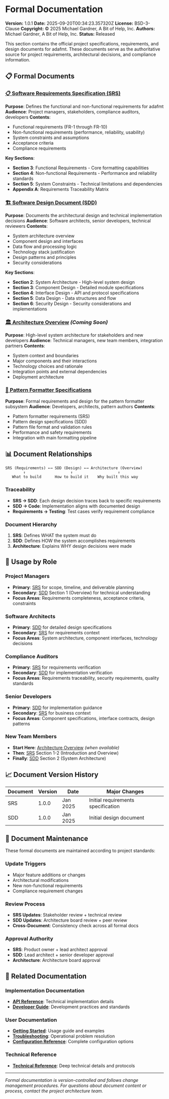 # Formal Documentation

**Version:** 1.0.1
**Date:** 2025-09-20T00:34:23.357320Z
**License:** BSD-3-Clause
**Copyright:** © 2025 Michael Gardner, A Bit of Help, Inc.
**Authors:** Michael Gardner, A Bit of Help, Inc.
**Status:** Released

This section contains the official project specifications, requirements, and design documents for adafmt. These documents serve as the authoritative source for project requirements, architectural decisions, and compliance information.

## 📋 Formal Documents

### [📋 Software Requirements Specification (SRS)](SRS.md)
**Purpose**: Defines the functional and non-functional requirements for adafmt
**Audience**: Project managers, stakeholders, compliance auditors, developers
**Contents**:
- Functional requirements (FR-1 through FR-10)
- Non-functional requirements (performance, reliability, usability)
- System constraints and assumptions
- Acceptance criteria
- Compliance requirements

**Key Sections**:
- **Section 3**: Functional Requirements - Core formatting capabilities
- **Section 4**: Non-functional Requirements - Performance and reliability standards
- **Section 5**: System Constraints - Technical limitations and dependencies
- **Appendix A**: Requirements Traceability Matrix

### [🏗️ Software Design Document (SDD)](SDD.md)
**Purpose**: Documents the architectural design and technical implementation decisions
**Audience**: Software architects, senior developers, technical reviewers
**Contents**:
- System architecture overview
- Component design and interfaces
- Data flow and processing logic
- Technology stack justification
- Design patterns and principles
- Security considerations

**Key Sections**:
- **Section 2**: System Architecture - High-level system design
- **Section 3**: Component Design - Detailed module specifications
- **Section 4**: Interface Design - API and protocol specifications
- **Section 5**: Data Design - Data structures and flow
- **Section 6**: Security Design - Security considerations and implementations

### [🏛️ Architecture Overview](architecture.md) *(Coming Soon)*
**Purpose**: High-level system architecture for stakeholders and new developers
**Audience**: Technical managers, new team members, integration partners
**Contents**:
- System context and boundaries
- Major components and their interactions
- Technology choices and rationale
- Integration points and external dependencies
- Deployment architecture

### [🎨 Pattern Formatter Specifications](../patterns/srs_patterns_v3.md)
**Purpose**: Formal requirements and design for the pattern formatter subsystem
**Audience**: Developers, architects, pattern authors
**Contents**:
- Pattern formatter requirements (SRS)
- Pattern design specifications (SDD)
- Pattern file format and validation rules
- Performance and safety requirements
- Integration with main formatting pipeline

## 📊 Document Relationships

```
SRS (Requirements) ←→ SDD (Design) ←→ Architecture (Overview)
        ↑                    ↑                    ↑
   What to build      How to build it    Why built this way
```

### **Traceability**
- **SRS → SDD**: Each design decision traces back to specific requirements
- **SDD → Code**: Implementation aligns with documented design
- **Requirements → Testing**: Test cases verify requirement compliance

### **Document Hierarchy**
1. **SRS**: Defines WHAT the system must do
2. **SDD**: Defines HOW the system accomplishes requirements
3. **Architecture**: Explains WHY design decisions were made

## 🎯 Usage by Role

### **Project Managers**
- **Primary**: [SRS](SRS.md) for scope, timeline, and deliverable planning
- **Secondary**: [SDD](SDD.md) Section 1 (Overview) for technical understanding
- **Focus Areas**: Requirements completeness, acceptance criteria, constraints

### **Software Architects**
- **Primary**: [SDD](SDD.md) for detailed design specifications
- **Secondary**: [SRS](SRS.md) for requirements context
- **Focus Areas**: System architecture, component interfaces, technology decisions

### **Compliance Auditors**
- **Primary**: [SRS](SRS.md) for requirements verification
- **Secondary**: [SDD](SDD.md) for implementation verification
- **Focus Areas**: Requirements traceability, security requirements, quality standards

### **Senior Developers**
- **Primary**: [SDD](SDD.md) for implementation guidance
- **Secondary**: [SRS](SRS.md) for business context
- **Focus Areas**: Component specifications, interface contracts, design patterns

### **New Team Members**
- **Start Here**: [Architecture Overview](architecture.md) *(when available)*
- **Then**: [SRS](SRS.md) Section 1-2 (Introduction and Overview)
- **Finally**: [SDD](SDD.md) Section 2 (System Architecture)

## 📈 Document Version History

| Document | Version | Date | Major Changes |
|----------|---------|------|---------------|
| SRS | 1.0.0 | Jan 2025 | Initial requirements specification |
| SDD | 1.0.0 | Jan 2025 | Initial design document |

## 🔄 Document Maintenance

These formal documents are maintained according to project standards:

### **Update Triggers**
- Major feature additions or changes
- Architectural modifications
- New non-functional requirements
- Compliance requirement changes

### **Review Process**
- **SRS Updates**: Stakeholder review + technical review
- **SDD Updates**: Architecture board review + peer review
- **Cross-Document**: Consistency check across all formal docs

### **Approval Authority**
- **SRS**: Product owner + lead architect approval
- **SDD**: Lead architect + senior developer approval
- **Architecture**: Architecture board approval

## 🔗 Related Documentation

### **Implementation Documentation**
- **[API Reference](../api/index.md)**: Technical implementation details
- **[Developer Guide](../guides/index.md)**: Development practices and standards

### **User Documentation**
- **[Getting Started](../guides/getting-started-guide.md)**: Usage guide and examples
- **[Troubleshooting](../guides/troubleshooting-guide.md)**: Operational problem resolution
- **[Configuration Reference](../guides/configuration-guide.md)**: Complete configuration options

### **Technical Reference**
- **[Technical Reference](../reference/index.md)**: Deep technical details and protocols

---

*Formal documentation is version-controlled and follows change management procedures. For questions about document content or process, contact the project architecture team.*
